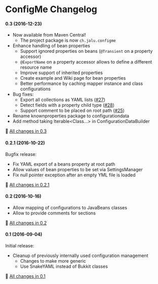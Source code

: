 # ConfigMe Changelog

#### 0.3 (2016-12-23)
- Now available from Maven Central!
  - The project package is now `ch.jalu.configme`
- Enhance handling of bean properties
  - Support ignored properties on beans (`@Transient` on a property accessor)
  - `@ExportName` on a property accessor allows to define a different resource name
  - Improve support of inherited properties
  - Create example and Wiki page for bean properties
  - Better performance by caching mapper instance and class configurations
- Bug fixes:
  - Export all collections as YAML lists ([#27](https://github.com/AuthMe/ConfigMe/issues/27))
  - Detect fields with a property child type ([#28](https://github.com/AuthMe/ConfigMe/issues/28))
  - Support comment to be placed on root path ([#25](https://github.com/AuthMe/ConfigMe/issues/25))
- Rename knownproperties package to configurationdata
- Add method taking Iterable&lt;Class...> in ConfigurationDataBuilder

:blue_book: [All changes in 0.3](https://github.com/AuthMe/ConfigMe/milestone/3?closed=1)

#### 0.2.1 (2016-10-22)
Bugfix release:
- Fix YAML export of a beans property at root path
- Allow values of bean properties to be set via SettingsManager
- Fix null pointer exception after an empty YML file is loaded

:blue_book: [All changes in 0.2.1](https://github.com/AuthMe/ConfigMe/milestone/5?closed=1)


#### 0.2 (2016-10-16)
- Allow mapping of configurations to JavaBeans classes
- Allow to provide comments for sections

:blue_book: [All changes in 0.2](https://github.com/AuthMe/ConfigMe/milestone/2?closed=1)


#### 0.1 (2016-09-04)
Initial release:
- Cleanup of previously internally used configuration management
  - Changes to make more generic
  - Use SnakeYAML instead of Bukkit classes

:blue_book: [All changes in 0.1](https://github.com/AuthMe/ConfigMe/milestone/1?closed=1)
